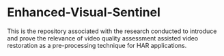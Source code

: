 # Enhanced-Visual-Sentinel
This is the repository associated with the research conducted to introduce and prove the relevance of video quality assessment assisted video restoration as a pre-processing technique for HAR applications.

